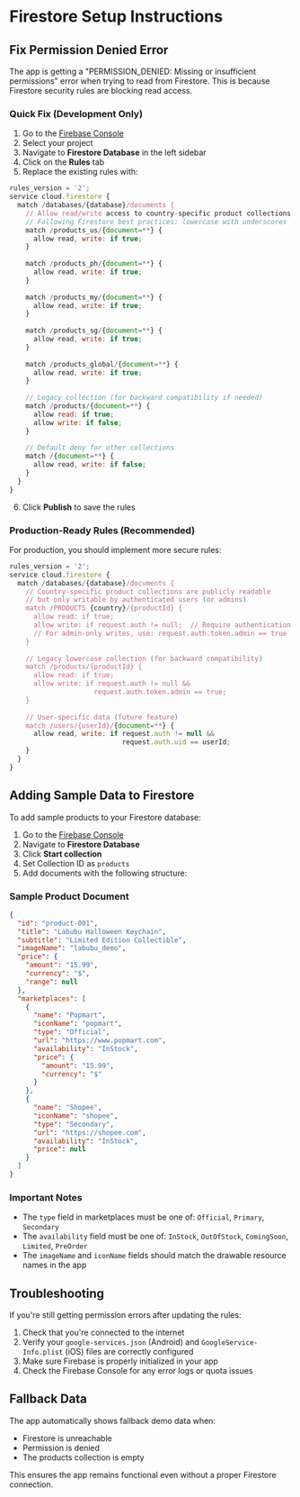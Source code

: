 # Firestore Setup Instructions

## Fix Permission Denied Error

The app is getting a "PERMISSION_DENIED: Missing or insufficient permissions" error when trying to read from Firestore. This is because Firestore security rules are blocking read access.

### Quick Fix (Development Only)

1. Go to the [Firebase Console](https://console.firebase.google.com)
2. Select your project
3. Navigate to **Firestore Database** in the left sidebar
4. Click on the **Rules** tab
5. Replace the existing rules with:

```javascript
rules_version = '2';
service cloud.firestore {
  match /databases/{database}/documents {
    // Allow read/write access to country-specific product collections
    // Following Firestore best practices: lowercase with underscores
    match /products_us/{document=**} {
      allow read, write: if true;
    }
    
    match /products_ph/{document=**} {
      allow read, write: if true;
    }
    
    match /products_my/{document=**} {
      allow read, write: if true;
    }
    
    match /products_sg/{document=**} {
      allow read, write: if true;
    }
    
    match /products_global/{document=**} {
      allow read, write: if true;
    }
    
    // Legacy collection (for backward compatibility if needed)
    match /products/{document=**} {
      allow read: if true;
      allow write: if false;
    }
    
    // Default deny for other collections
    match /{document=**} {
      allow read, write: if false;
    }
  }
}
```

6. Click **Publish** to save the rules

### Production-Ready Rules (Recommended)

For production, you should implement more secure rules:

```javascript
rules_version = '2';
service cloud.firestore {
  match /databases/{database}/documents {
    // Country-specific product collections are publicly readable
    // but only writable by authenticated users (or admins)
    match /PRODUCTS_{country}/{productId} {
      allow read: if true;
      allow write: if request.auth != null;  // Require authentication for writes
      // For admin-only writes, use: request.auth.token.admin == true
    }
    
    // Legacy lowercase collection (for backward compatibility)
    match /products/{productId} {
      allow read: if true;
      allow write: if request.auth != null && 
                     request.auth.token.admin == true;
    }
    
    // User-specific data (future feature)
    match /users/{userId}/{document=**} {
      allow read, write: if request.auth != null && 
                            request.auth.uid == userId;
    }
  }
}
```

## Adding Sample Data to Firestore

To add sample products to your Firestore database:

1. Go to the [Firebase Console](https://console.firebase.google.com)
2. Navigate to **Firestore Database**
3. Click **Start collection**
4. Set Collection ID as `products`
5. Add documents with the following structure:

### Sample Product Document

```json
{
  "id": "product-001",
  "title": "Labubu Halloween Keychain",
  "subtitle": "Limited Edition Collectible",
  "imageName": "labubu_demo",
  "price": {
    "amount": "15.99",
    "currency": "$",
    "range": null
  },
  "marketplaces": [
    {
      "name": "Popmart",
      "iconName": "popmart",
      "type": "Official",
      "url": "https://www.popmart.com",
      "availability": "InStock",
      "price": {
        "amount": "15.99",
        "currency": "$"
      }
    },
    {
      "name": "Shopee",
      "iconName": "shopee",
      "type": "Secondary",
      "url": "https://shopee.com",
      "availability": "InStock",
      "price": null
    }
  ]
}
```

### Important Notes

- The `type` field in marketplaces must be one of: `Official`, `Primary`, `Secondary`
- The `availability` field must be one of: `InStock`, `OutOfStock`, `ComingSoon`, `Limited`, `PreOrder`
- The `imageName` and `iconName` fields should match the drawable resource names in the app

## Troubleshooting

If you're still getting permission errors after updating the rules:

1. Check that you're connected to the internet
2. Verify your `google-services.json` (Android) and `GoogleService-Info.plist` (iOS) files are correctly configured
3. Make sure Firebase is properly initialized in your app
4. Check the Firebase Console for any error logs or quota issues

## Fallback Data

The app automatically shows fallback demo data when:
- Firestore is unreachable
- Permission is denied
- The products collection is empty

This ensures the app remains functional even without a proper Firestore connection.